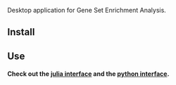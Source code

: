 Desktop application for Gene Set Enrichment Analysis.

## Install

## Use

#### Check out the [julia interface](https://github.com/KwatME/SEA.jl) and the [python interface](https://github.com/KwatME/sea).
